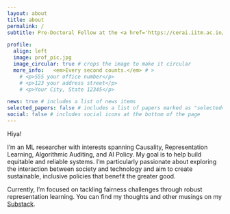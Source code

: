 ```yaml
---
layout: about
title: about
permalink: /
subtitle: Pre-Doctoral Fellow at the <a href='https://cerai.iitm.ac.in/'>Centre for Responsible AI, IIT Madras</a>. 

profile:
  align: left
  image: prof_pic.jpg
  image_circular: true # crops the image to make it circular
  more_info:   <em>Every second counts.</em> # >
    # <p>555 your office number</p>
    # <p>123 your address street</p>
    # <p>Your City, State 12345</p>

news: true # includes a list of news items
selected_papers: false # includes a list of papers marked as "selected={true}"
social: false # includes social icons at the bottom of the page
---
```


Hiya!

I’m an ML researcher with interests spanning Causality, Representation Learning, Algorithmic Auditing, and AI Policy. My goal is to help build equitable and reliable systems. I’m particularly passionate about exploring the interaction between society and technology and aim to create sustainable, inclusive policies that benefit the greater good.

Currently, I’m focused on tackling fairness challenges through robust representation learning. You can find my thoughts and other musings on my [Substack](https://substack.com/profile/176371536-ambreesh-parthasarathy?r=2x095c&utm_campaign=profile&utm_medium=profile-page).
